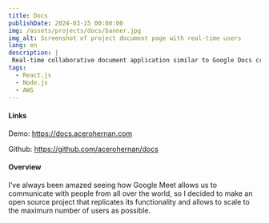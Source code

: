 ```yaml
---
title: Docs
publishDate: 2024-03-15 00:00:00
img: /assets/projects/docs/banner.jpg
img_alt: Screenshot of project document page with real-time users
lang: en
description: |
 Real-time collaborative document application similar to Google Docs created with React.js, Tiptap, Node.js and deployed to AWS
tags:
  - React.js
  - Node.js
  - AWS
---
```


#### Links

Demo: <a href="https://docs.acerohernan.com" target="_blank">https://docs.acerohernan.com</a>

Github: <a href="https://github.com/acerohernan/docs" target="_blank">https://github.com/acerohernan/docs</a>

#### Overview

I’ve always been amazed seeing how Google Meet allows us to communicate with people from all over the world, so I decided to make an open source project that replicates its functionality and allows to scale to the maximum number of users as possible.